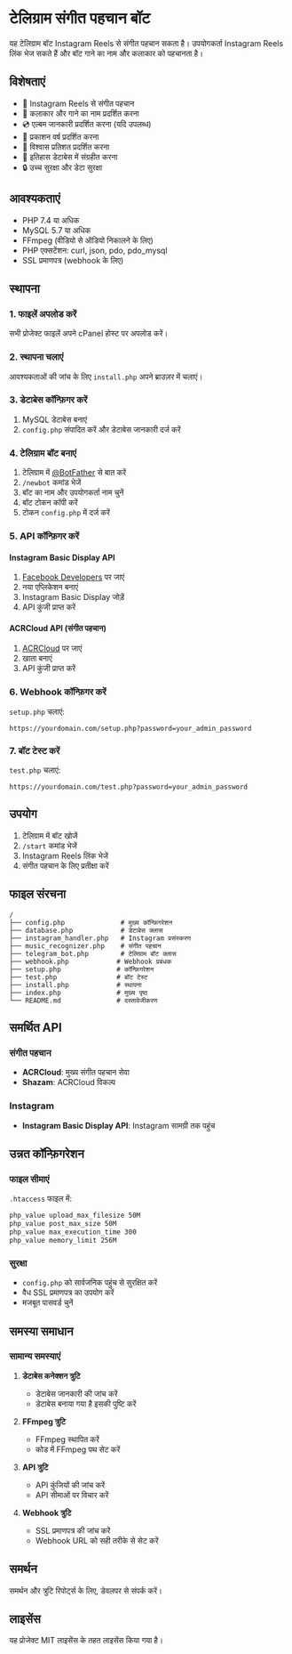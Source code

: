 # टेलिग्राम संगीत पहचान बॉट

यह टेलिग्राम बॉट Instagram Reels से संगीत पहचान सकता है। उपयोगकर्ता Instagram Reels लिंक भेज सकते हैं और बॉट गाने का नाम और कलाकार को पहचानता है।

## विशेषताएं

- 🎵 Instagram Reels से संगीत पहचान
- 🎤 कलाकार और गाने का नाम प्रदर्शित करना
- 💿 एल्बम जानकारी प्रदर्शित करना (यदि उपलब्ध)
- 📅 प्रकाशन वर्ष प्रदर्शित करना
- 🎯 विश्वास प्रतिशत प्रदर्शित करना
- 💾 इतिहास डेटाबेस में संग्रहीत करना
- 🔒 उच्च सुरक्षा और डेटा सुरक्षा

## आवश्यकताएं

- PHP 7.4 या अधिक
- MySQL 5.7 या अधिक
- FFmpeg (वीडियो से ऑडियो निकालने के लिए)
- PHP एक्सटेंशन: curl, json, pdo, pdo_mysql
- SSL प्रमाणपत्र (webhook के लिए)

## स्थापना

### 1. फाइलें अपलोड करें

सभी प्रोजेक्ट फाइलें अपने cPanel होस्ट पर अपलोड करें।

### 2. स्थापना चलाएं

आवश्यकताओं की जांच के लिए `install.php` अपने ब्राउज़र में चलाएं।

### 3. डेटाबेस कॉन्फ़िगर करें

1. MySQL डेटाबेस बनाएं
2. `config.php` संपादित करें और डेटाबेस जानकारी दर्ज करें

### 4. टेलिग्राम बॉट बनाएं

1. टेलिग्राम में [@BotFather](https://t.me/botfather) से बात करें
2. `/newbot` कमांड भेजें
3. बॉट का नाम और उपयोगकर्ता नाम चुनें
4. बॉट टोकन कॉपी करें
5. टोकन `config.php` में दर्ज करें

### 5. API कॉन्फ़िगर करें

#### Instagram Basic Display API
1. [Facebook Developers](https://developers.facebook.com/) पर जाएं
2. नया एप्लिकेशन बनाएं
3. Instagram Basic Display जोड़ें
4. API कुंजी प्राप्त करें

#### ACRCloud API (संगीत पहचान)
1. [ACRCloud](https://www.acrcloud.com/) पर जाएं
2. खाता बनाएं
3. API कुंजी प्राप्त करें

### 6. Webhook कॉन्फ़िगर करें

`setup.php` चलाएं:

```
https://yourdomain.com/setup.php?password=your_admin_password
```

### 7. बॉट टेस्ट करें

`test.php` चलाएं:

```
https://yourdomain.com/test.php?password=your_admin_password
```

## उपयोग

1. टेलिग्राम में बॉट खोजें
2. `/start` कमांड भेजें
3. Instagram Reels लिंक भेजें
4. संगीत पहचान के लिए प्रतीक्षा करें

## फाइल संरचना

```
/
├── config.php              # मुख्य कॉन्फ़िगरेशन
├── database.php            # डेटाबेस क्लास
├── instagram_handler.php   # Instagram प्रसंस्करण
├── music_recognizer.php    # संगीत पहचान
├── telegram_bot.php        # टेलिग्राम बॉट क्लास
├── webhook.php            # Webhook प्रबंधक
├── setup.php              # कॉन्फ़िगरेशन
├── test.php               # बॉट टेस्ट
├── install.php            # स्थापना
├── index.php              # मुख्य पृष्ठ
└── README.md              # दस्तावेजीकरण
```

## समर्थित API

### संगीत पहचान
- **ACRCloud**: मुख्य संगीत पहचान सेवा
- **Shazam**: ACRCloud विकल्प

### Instagram
- **Instagram Basic Display API**: Instagram सामग्री तक पहुंच

## उन्नत कॉन्फ़िगरेशन

### फाइल सीमाएं
`.htaccess` फाइल में:
```apache
php_value upload_max_filesize 50M
php_value post_max_size 50M
php_value max_execution_time 300
php_value memory_limit 256M
```

### सुरक्षा
- `config.php` को सार्वजनिक पहुंच से सुरक्षित करें
- वैध SSL प्रमाणपत्र का उपयोग करें
- मजबूत पासवर्ड चुनें

## समस्या समाधान

### सामान्य समस्याएं

1. **डेटाबेस कनेक्शन त्रुटि**
   - डेटाबेस जानकारी की जांच करें
   - डेटाबेस बनाया गया है इसकी पुष्टि करें

2. **FFmpeg त्रुटि**
   - FFmpeg स्थापित करें
   - कोड में FFmpeg पथ सेट करें

3. **API त्रुटि**
   - API कुंजियों की जांच करें
   - API सीमाओं पर विचार करें

4. **Webhook त्रुटि**
   - SSL प्रमाणपत्र की जांच करें
   - Webhook URL को सही तरीके से सेट करें

## समर्थन

समर्थन और त्रुटि रिपोर्ट्स के लिए, डेवलपर से संपर्क करें।

## लाइसेंस

यह प्रोजेक्ट MIT लाइसेंस के तहत लाइसेंस किया गया है।